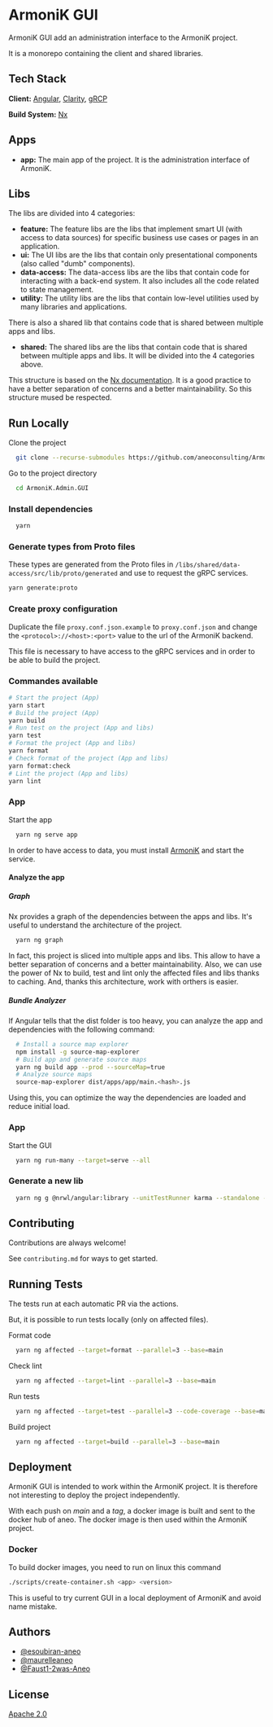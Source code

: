 # ArmoniK GUI

ArmoniK GUI add an administration interface to the ArmoniK project.

It is a monorepo containing the client and shared libraries.

## Tech Stack

**Client:** [Angular](https://angular.io), [Clarity](https://clarity.design/), [gRCP](https://grpc.io/)

**Build System:** [Nx](https://nx.dev/)

## Apps

- **app:** The main app of the project. It is the administration interface of ArmoniK.

## Libs

The libs are divided into 4 categories:

- **feature:** The feature libs are the libs that implement smart UI (with access to data sources) for specific business use cases or pages in an application.
- **ui:** The UI libs are the libs that contain only presentational components (also called "dumb" components).
- **data-access:** The data-access libs are the libs that contain code for interacting with a back-end system. It also includes all the code related to state management.
- **utility:** The utility libs are the libs that contain low-level utilities used by many libraries and applications.

There is also a shared lib that contains code that is shared between multiple apps and libs.

- **shared:** The shared libs are the libs that contain code that is shared between multiple apps and libs. It will be divided into the 4 categories above.

This structure is based on the [Nx documentation](https://nx.dev/more-concepts). It is a good practice to have a better separation of concerns and a better maintainability. So this structure mused be respected.

## Run Locally

Clone the project

```bash
  git clone --recurse-submodules https://github.com/aneoconsulting/ArmoniK.Admin.GUI
```

Go to the project directory

```bash
  cd ArmoniK.Admin.GUI
```

### Install dependencies

```bash
  yarn
```

### Generate types from Proto files

These types are generated from the Proto files in `/libs/shared/data-access/src/lib/proto/generated` and use to request the gRPC services.

```sh
yarn generate:proto
```

### Create proxy configuration

Duplicate the file `proxy.conf.json.example` to `proxy.conf.json` and change the `<protocol>://<host>:<port>` value to the url of the ArmoniK backend.

This file is necessary to have access to the gRPC services and in order to be able to build the project.

### Commandes available

```sh
# Start the project (App)
yarn start
# Build the project (App)
yarn build
# Run test on the project (App and libs)
yarn test
# Format the project (App and libs)
yarn format
# Check format of the project (App and libs)
yarn format:check
# Lint the project (App and libs)
yarn lint
```

### App

Start the app

```bash
  yarn ng serve app
```

In order to have access to data, you must install [ArmoniK](https://github.com/aneoconsulting/ArmoniK) and start the service.

#### Analyze the app

##### Graph

Nx provides a graph of the dependencies between the apps and libs. It's useful to understand the architecture of the project.

```bash
  yarn ng graph
```

In fact, this project is sliced into multiple apps and libs. This allow to have a better separation of concerns and a better maintainability. Also, we can use the power of Nx to build, test and lint only the affected files and libs thanks to caching. And, thanks this architecture, work with orthers is easier.

##### Bundle Analyzer

If Angular tells that the dist folder is too heavy, you can analyze the app and dependencies with the following command:

```bash
  # Install a source map explorer
  npm install -g source-map-explorer
  # Build app and generate source maps
  yarn ng build app --prod --sourceMap=true
  # Analyze source maps
  source-map-explorer dist/apps/app/main.<hash>.js
```

Using this, you can optimize the way the dependencies are loaded and reduce initial load.

### App

Start the GUI

```bash
  yarn ng run-many --target=serve --all
```

### Generate a new lib

```bash
  yarn ng g @nrwl/angular:library --unitTestRunner karma --standalone --directory=<directory-name> --importPath=@armonik.admin.gui/<directory-name>/<lib-name> <lib-name>
```

## Contributing

Contributions are always welcome!

See `contributing.md` for ways to get started.

## Running Tests

The tests run at each automatic PR via the actions.

But, it is possible to run tests locally (only on affected files).

Format code

```bash
  yarn ng affected --target=format --parallel=3 --base=main
```

Check lint

```bash
  yarn ng affected --target=lint --parallel=3 --base=main
```

Run tests

```bash
  yarn ng affected --target=test --parallel=3 --code-coverage --base=main
```

Build project

```bash
  yarn ng affected --target=build --parallel=3 --base=main
```

## Deployment

ArmoniK GUI is intended to work within the ArmoniK project. It is therefore not interesting to deploy the project independently.

With each push on _main_ and a _tag_, a docker image is built and sent to the docker hub of aneo. The docker image is then used within the ArmoniK project.

### Docker

To build docker images, you need to run on linux this command

```sh
./scripts/create-container.sh <app> <version>
```

This is useful to try current GUI in a local deployment of ArmoniK and avoid name mistake.

## Authors

- [@esoubiran-aneo](https://github.com/esoubiran-aneo)
- [@maurelleaneo](https://github.com/maurelleaneo)
- [@Faust1-2was-Aneo](https://github.com/Faust1-2was-Aneo)

## License

[Apache 2.0](https://choosealicense.com/licenses/apache/)
